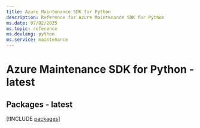 ```yaml
---
title: Azure Maintenance SDK for Python
description: Reference for Azure Maintenance SDK for Python
ms.date: 07/02/2025
ms.topic: reference
ms.devlang: python
ms.service: maintenance
---
```

# Azure Maintenance SDK for Python - latest
## Packages - latest
[!INCLUDE [packages](maintenance-index.md)]